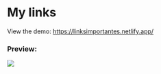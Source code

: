 # My links

View the demo: https://linksimportantes.netlify.app/


### Preview:
<img src="https://live.staticflickr.com/65535/52240272011_c07276b976_h.jpg">
